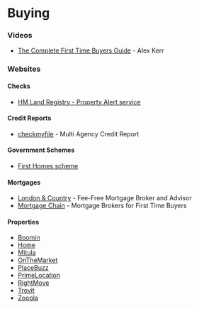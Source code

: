 # Buying

### Videos

* [The Complete First Time Buyers Guide](https://www.youtube.com/watch?v=QnuOExYPh\_Y) - Alex Kerr

### Websites

#### Checks

* [HM Land Registry - Property Alert service](https://propertyalert.landregistry.gov.uk/)

#### Credit Reports

* [checkmyfile](https://www.checkmyfile.com/) - Multi Agency Credit Report

#### Government Schemes

* [First Homes scheme](https://www.gov.uk/first-homes-scheme)

#### Mortgages

* [London & Country](https://www.landc.co.uk/) - Fee-Free Mortgage Broker and Advisor
* [Mortgage Chain](https://www.mortgagechain.co.uk) - Mortgage Brokers for First Time Buyers

#### Properties

* [Boomin](https://www.boomin.com/)
* [Home](https://www.home.co.uk/)
* [Mitula](https://property.mitula.co.uk/)
* [OnTheMarket](https://www.onthemarket.com/for-sale/)
* [PlaceBuzz](https://www.placebuzz.com/property-for-sale)
* [PrimeLocation](https://www.primelocation.com/for-sale/)
* [RightMove](https://www.rightmove.co.uk/property-for-sale.html)
* [Trovit](https://homes.trovit.co.uk/)
* [Zoopla](https://www.zoopla.co.uk/for-sale/)
